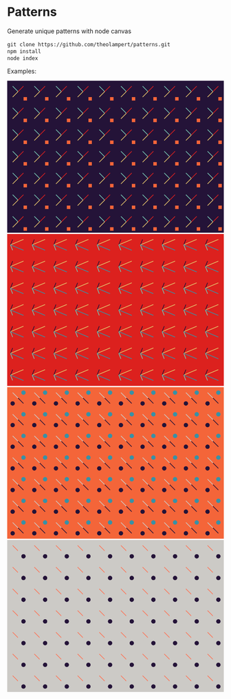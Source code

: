 # Patterns

Generate unique patterns with node canvas

```shell
git clone https://github.com/theolampert/patterns.git
npm install
node index
```
Examples:

![](https://raw.githubusercontent.com/theolampert/patterns/master/examples/pat-8.png)
![](https://raw.githubusercontent.com/theolampert/patterns/master/examples/pat-11.png)
![](https://raw.githubusercontent.com/theolampert/patterns/master/examples/pat-12.png)
![](https://raw.githubusercontent.com/theolampert/patterns/master/examples/pat-14.png)

